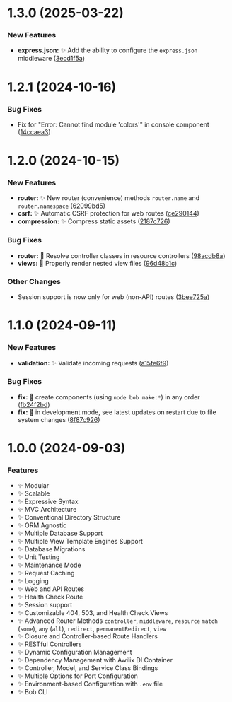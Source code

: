 # 1.3.0 (2025-03-22)

### New Features

*  **express.json:** :sparkles: Add the ability to configure the `express.json` middleware ([3ecd1f5a](https://github.com/simplicity-js/framework/commit/3ecd1f5ab7e631c167da048afa99a5c665e8d7a4))

# 1.2.1 (2024-10-16)

### Bug Fixes

*  Fix for "Error: Cannot find module 'colors'" in console component ([14ccaea3](https://github.com/simplicity-js/framework/commit/14ccaea39c7ccbf7f16f5075f61bf3d2fd0bb5e6))

# 1.2.0 (2024-10-15)

### New Features

* **router:**  :sparkles: New router (convenience) methods `router.name` and `router.namespace` ([62099bd5](https://github.com/simplicity-js/framework/commit/62099bd5690865efaa69425d688cb38fef13d642))
* **csrf:**  :sparkles: Automatic CSRF protection for web routes ([ce290144](https://github.com/simplicity-js/framework/commit/ce290144cbb8cdeb5dba2611d60085acbd201532))
* **compression:**  :sparkles: Compress static assets ([2187c726](https://github.com/simplicity-js/framework/commit/2187c72625dbbd85f772892ab42fb9cedff26316))

### Bug Fixes

* **router:**  :bug: Resolve controller classes in resource controllers ([98acdb8a](https://github.com/simplicity-js/framework/commit/98acdb8a2be8873f67c4c4789b7134182b5360a1))
* **views:**  :bug: Properly render nested view files ([96d48b1c](https://github.com/simplicity-js/framework/commit/96d48b1cfa950875fd6b115d61024475379012a1))

### Other Changes

*  Session support is now only for web (non-API) routes ([3bee725a](https://github.com/simplicity-js/framework/commit/3bee725a3aa6cbe4ac0a5448d85ebe68cd964825))

# 1.1.0 (2024-09-11)

### New Features

* **validation:**  :sparkles: Validate incoming requests ([a15fe6f9](https://github.com/simplicity-js/framework/commit/a15fe6f9b1c6bce5a8cb69db680acd6cbe7d56dc))

### Bug Fixes

* **fix:**  :bug: create components (using `node bob make:*`) in any order ([fb24f2bd](https://github.com/simplicity-js/framework/commit/fb24f2bdf755615c7c4f69f64489183e9c78269b))
* **fix:**  :bug: in development mode, see latest updates on restart due to file system changes ([8f87c926](https://github.com/simplicity-js/framework/commit/8f87c926400b5e63e9e95277d382e7180ba1a712))


# 1.0.0 (2024-09-03)

### Features
* :sparkles: Modular
* :sparkles: Scalable
* :sparkles: Expressive Syntax
* :sparkles: MVC Architecture
* :sparkles: Conventional Directory Structure
* :sparkles: ORM Agnostic
* :sparkles: Multiple Database Support
* :sparkles: Multiple View Template Engines Support
* :sparkles: Database Migrations
* :sparkles: Unit Testing
* :sparkles: Maintenance Mode
* :sparkles: Request Caching
* :sparkles: Logging
* :sparkles: Web and API Routes
* :sparkles: Health Check Route
* :sparkles: Session support
* :sparkles: Customizable 404, 503, and Health Check Views
* :sparkles: Advanced Router Methods
  `controller`, `middleware`, `resource` `match` (`some`), `any` (`all`), `redirect`, `permanentRedirect`, `view`
* :sparkles: Closure and Controller-based Route Handlers
* :sparkles: RESTful Controllers
* :sparkles: Dynamic Configuration Management
* :sparkles: Dependency Management with Awilix DI Container
* :sparkles: Controller, Model, and Service Class Bindings
* :sparkles: Multiple Options for Port Configuration
* :sparkles: Environment-based Configuration with `.env` file
* :sparkles: Bob CLI
